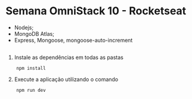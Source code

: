 # Semana OmniStack 10 - Rocketseat

- Nodejs;
- MongoDB Atlas;
- Express, Mongoose, mongoose-auto-increment

## 

1. Instale as dependências em todas as pastas
```
    npm install
```
2. Execute a aplicação utilizando o comando
```
    npm run dev
```